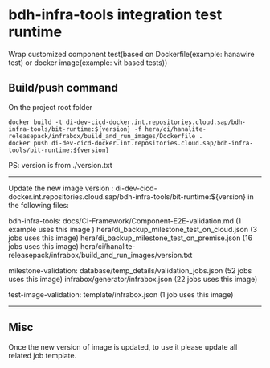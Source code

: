 bdh-infra-tools integration test runtime
====================

Wrap customized component test(based on Dockerfile(example: hanawire test) or docker image(example: vit based tests))

Build/push command
---------------

On the project root folder

```
docker build -t di-dev-cicd-docker.int.repositories.cloud.sap/bdh-infra-tools/bit-runtime:${version} -f hera/ci/hanalite-releasepack/infrabox/build_and_run_images/Dockerfile .
docker push di-dev-cicd-docker.int.repositories.cloud.sap/bdh-infra-tools/bit-runtime:${version}
```
PS: version is from ./version.txt

****************************************************************************
Update the new image version : di-dev-cicd-docker.int.repositories.cloud.sap/bdh-infra-tools/bit-runtime:${version}
in the following files:

bdh-infra-tools:
docs/CI-Framework/Component-E2E-validation.md   (1 example uses this image )
hera/di_backup_milestone_test_on_cloud.json   (3 jobs uses this image)
hera/di_backup_milestone_test_on_premise.json (16 jobs uses this image)
hera/ci/hanalite-releasepack/infrabox/build_and_run_images/version.txt

milestone-validation:
database/temp_details/validation_jobs.json  (52 jobs uses this image)
infrabox/generator/infrabox.json  (22 jobs uses this image)

test-image-validation:
template/infrabox.json  (1 job uses this image)

****************************************************************************

Misc
---------------

Once the new version of image is updated, to use it please update all related job template.
